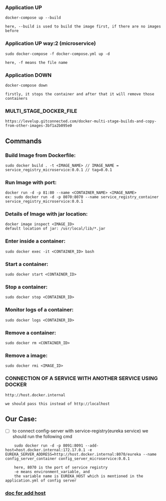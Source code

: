 ### Application UP
    docker-compose up --build

    here, --build is used to build the image first, if there are no images before

### Application UP way:2 (microservice)
    sudo docker-compose -f docker-compose.yml up -d

    here, -f means the file name

### Application DOWN
    docker-compose down

    firstly, it stops the container and after that it will remove those containers


### MULTI_STAGE_DOCKER_FILE
    https://levelup.gitconnected.com/docker-multi-stage-builds-and-copy-from-other-images-3bf1a2b095e0

## Commands
### Build Image from Dockerfile:
    sudo docker build . -t <IMAGE_NAME> // IMAGE_NAME = service_registry_microservice:0.0.1 // tag=0.0.1

### Run Image with port:
    docker run -d -p 81:80 --name <CONTAINER_NAME> <IMAGE_NAME>
    ex: sudo docker run -d -p 8070:8070 --name service_registry_container service_registry_microservice:0.0.1

### Details of Image with jar location:
    docker image inspect <IMAGE_ID>
    default location of jar: /usr/local/lib/*.jar

### Enter inside a container:
    sudo docker exec -it <CONTAINER_ID> bash

### Start a container:
    sudo docker start <CONTAINER_ID>

### Stop a container:
    sudo docker stop <CONTAINER_ID>

### Monitor logs of a container:
    sudo docker logs <CONTAINER_ID>

### Remove a container:
    sudo docker rm <CONTAINER_ID>

### Remove a image:
    sudo docker rmi <IMAGE_ID>

### CONNECTION OF A SERVICE WITH ANOTHER SERVICE USING DOCKER
    http://host.docker.internal

    we should pass this instead of http://localhost

## Our Case:
- [ ] to connect config-server with service-registry(eureka service) we should run the following cmd
```
    sudo docker run -d -p 8091:8091 --add-host=host.docker.internal:172.17.0.1 -e EUREKA_SERVER_ADDRESS=http://host.docker.internal:8070/eureka --name config_server_container config_server_microservice:0.0.1
    
    here, 8070 is the port of service registry
    -e means environment_variable, and 
    the variable name is EUREKA_HOST which is mentioned in the application.yml of config server
```
### [doc for add host](https://codeopolis.com/posts/add-a-host-entry-to-a-docker-container/)